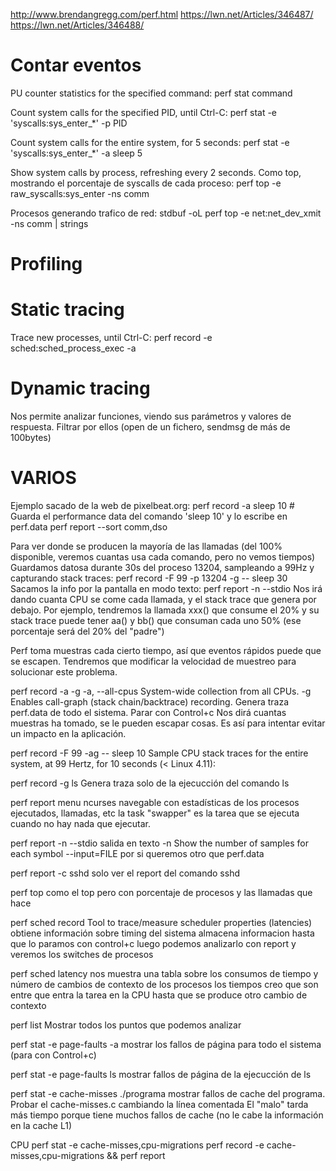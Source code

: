 http://www.brendangregg.com/perf.html
https://lwn.net/Articles/346487/
https://lwn.net/Articles/346488/


# Contar eventos
PU counter statistics for the specified command:
perf stat command

Count system calls for the specified PID, until Ctrl-C:
perf stat -e 'syscalls:sys_enter_*' -p PID

Count system calls for the entire system, for 5 seconds:
perf stat -e 'syscalls:sys_enter_*' -a sleep 5

Show system calls by process, refreshing every 2 seconds. Como top, mostrando el porcentaje de syscalls de cada proceso:
perf top -e raw_syscalls:sys_enter -ns comm

Procesos generando trafico de red:
stdbuf -oL perf top -e net:net_dev_xmit -ns comm | strings



# Profiling


# Static tracing
Trace new processes, until Ctrl-C:
perf record -e sched:sched_process_exec -a

# Dynamic tracing
Nos permite analizar funciones, viendo sus parámetros y valores de respuesta.
Filtrar por ellos (open de un fichero, sendmsg de más de 100bytes)



# VARIOS

Ejemplo sacado de la web de pixelbeat.org:
perf record -a sleep 10  # Guarda el performance data del comando 'sleep 10' y lo escribe en perf.data
perf report --sort comm,dso

Para ver donde se producen la mayoría de las llamadas (del 100% disponible, veremos cuantas usa cada comando, pero no vemos tiempos)
Guardamos datosa durante 30s del proceso 13204, sampleando a 99Hz y capturando stack traces:
perf record -F 99 -p 13204 -g -- sleep 30
Sacamos la info por la pantalla en modo texto:
perf report -n --stdio
  Nos irá dando cuanta CPU se come cada llamada, y el stack trace que genera por debajo.
  Por ejemplo, tendremos la llamada xxx() que consume el 20% y su stack trace puede tener aa() y bb() que consuman cada uno 50% (ese porcentaje será del 20% del "padre")


Perf toma muestras cada cierto tiempo, así que eventos rápidos puede que se escapen. Tendremos que modificar la velocidad de muestreo para solucionar este problema.


perf record -a -g
  -a, --all-cpus System-wide collection from all CPUs.
  -g Enables call-graph (stack chain/backtrace) recording.
  Genera traza perf.data de todo el sistema. Parar con Control+c
  Nos dirá cuantas muestras ha tomado, se le pueden escapar cosas. Es así para intentar evitar un impacto en la aplicación.

perf record -F 99 -ag -- sleep 10
 Sample CPU stack traces for the entire system, at 99 Hertz, for 10 seconds (< Linux 4.11):


perf record -g ls
  Genera traza solo de la ejecucción del comando ls

perf report
  menu ncurses navegable con estadísticas de los procesos ejecutados, llamadas, etc
  la task "swapper" es la tarea que se ejecuta cuando no hay nada que ejecutar.

perf report -n --stdio
  salida en texto
  -n  Show the number of samples for each symbol
  --input=FILE por si queremos otro que perf.data

perf report -c sshd
  solo ver el report del comando sshd

perf top
  como el top pero con porcentaje de procesos y las llamadas que hace


perf sched record
  Tool to trace/measure scheduler properties (latencies)
  obtiene información sobre timing del sistema
  almacena informacion hasta que lo paramos con control+c
  luego podemos analizarlo con report y veremos los switches de procesos

perf sched latency
  nos muestra una tabla sobre los consumos de tiempo y número de cambios de contexto de los procesos
  los tiempos creo que son entre que entra la tarea en la CPU hasta que se produce otro cambio de contexto



perf list
  Mostrar todos los puntos que podemos analizar

perf stat -e page-faults -a
  mostrar los fallos de página para todo el sistema (para con Control+c)

perf stat -e page-faults ls
  mostrar fallos de página de la ejecucción de ls


perf stat -e cache-misses ./programa
  mostrar fallos de cache del programa.
  Probar el cache-misses.c cambiando la línea comentada
  El "malo" tarda más tiempo porque tiene muchos fallos de cache (no le cabe la información en la cache L1)


CPU
perf stat -e cache-misses,cpu-migrations <CMD>
perf record -e cache-misses,cpu-migrations <CMD> && perf report
